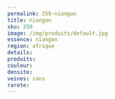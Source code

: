 ```yaml
---
permalink: 259-niangon
title: niangon
sku: 259
image: /img/produits/default.jpg
essence: niangon
region: afrique
details: 
produits: 
couleur: 
densite: 
veines: sans
rarete: 
---
```

